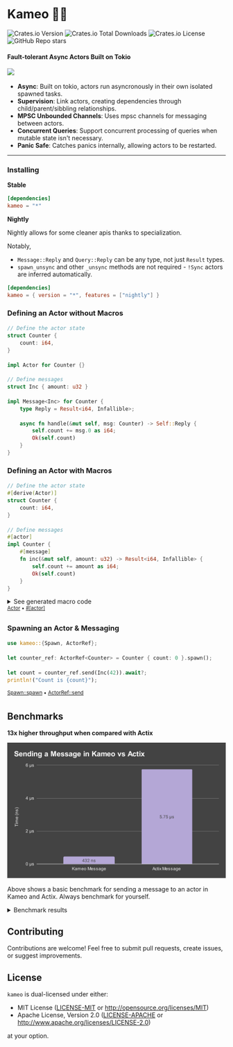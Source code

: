 # Kameo 🧚🏻

![Crates.io Version](https://img.shields.io/crates/v/kameo)
![Crates.io Total Downloads](https://img.shields.io/crates/d/kameo)
![Crates.io License](https://img.shields.io/crates/l/kameo)
![GitHub Repo stars](https://img.shields.io/github/stars/tqwewe/kameo)

#### Fault-tolerant Async Actors Built on Tokio

<img src="https://repository-images.githubusercontent.com/779318723/e0f57589-040e-4e4e-a50e-84c0670e6d70" width=600 />

- **Async**: Built on tokio, actors run asyncronously in their own isolated spawned tasks.
- **Supervision**: Link actors, creating dependencies through child/parent/sibbling relationships.
- **MPSC Unbounded Channels**: Uses mpsc channels for messaging between actors.
- **Concurrent Queries**: Support concurrent processing of queries when mutable state isn't necessary.
- **Panic Safe**: Catches panics internally, allowing actors to be restarted.

---

### Installing

**Stable**

```toml
[dependencies]
kameo = "*"
```

**Nightly**

Nightly allows for some cleaner apis thanks to specialization.

Notably,

- `Message::Reply` and `Query::Reply` can be any type, not just `Result` types.
- `spawn_unsync` and other `_unsync` methods are not required - `!Sync` actors are inferred automatically.


```toml
[dependencies]
kameo = { version = "*", features = ["nightly"] }
```

### Defining an Actor without Macros

```rust
// Define the actor state
struct Counter {
    count: i64,
}

impl Actor for Counter {}

// Define messages
struct Inc { amount: u32 }

impl Message<Inc> for Counter {
    type Reply = Result<i64, Infallible>;

    async fn handle(&mut self, msg: Counter) -> Self::Reply {
        self.count += msg.0 as i64;
        Ok(self.count)
    }
}
```

### Defining an Actor with Macros

```rust
// Define the actor state
#[derive(Actor)]
struct Counter {
    count: i64,
}

// Define messages
#[actor]
impl Counter {
    #[message]
    fn inc(&mut self, amount: u32) -> Result<i64, Infallible> {
        self.count += amount as i64;
        Ok(self.count)
    }
}
```

<details>
  <summary>See generated macro code</summary>

```rust
// Derive Actor
impl kameo::Actor for Counter {
    fn name(&self) -> Cow<'_, str> {
        Cow::Borrowed("Counter")
    }
}

// Messages
struct Inc { amount: u32 }

impl kameo::Message<Inc> for Counter {
    type Reply = Result<i64, Infallible>;

    async fn handle(&mut self, msg: &mut Inc) -> Self::Reply {
        self.inc(msg.amount)
    }
}
```
</details>

<sup>
<a href="https://docs.rs/kameo/latest/kameo/derive.Actor.html" target="_blank">Actor</a>
 • 
<a href="https://docs.rs/kameo/latest/kameo/attr.actor.html" target="_blank">#[actor]</a>
</sup>

### Spawning an Actor & Messaging

```rust
use kameo::{Spawn, ActorRef};

let counter_ref: ActorRef<Counter> = Counter { count: 0 }.spawn();

let count = counter_ref.send(Inc(42)).await?;
println!("Count is {count}");
```

<sup>
<a href="https://docs.rs/kameo/latest/kameo/trait.Spawn.html#method.spawn" target="_blank">Spawn::spawn</a>
 • 
<a href="https://docs.rs/kameo/latest/kameo/trait.ActorRef.html#method.send" target="_blank">ActorRef::send</a>
</sup>

## Benchmarks

**13x higher throughput when compared with Actix**

![benchmark](benchmark.svg)

Above shows a basic benchmark for sending a message to an actor in Kameo and Actix.
Always benchmark for yourself.

<details>
<summary>Benchmark results</summary>

Sending a message to an actor

| Benchmark            | Time      |
|----------------------|-----------|
| Kameo Unsync Message | 432.26 ns |
| Kameo Sync Message   | 503.89 ns |
| Kameo Query          | 1.3000 µs |
| Actix Message        | 5.7545 µs |


Processing fibonachi sequence in an actor up to 20

| Benchmark            | Time      |
|----------------------|-----------|
| Kameo Unsync Message | 18.229 µs |
| Kameo Sync Message   | 18.501 µs |
| Kameo Query          | 19.257 µs |
| Actix Message        | 27.442 µs |
</details>

## Contributing

Contributions are welcome! Feel free to submit pull requests, create issues, or suggest improvements.

## License

`kameo` is dual-licensed under either:

- MIT License ([LICENSE-MIT](LICENSE-MIT) or http://opensource.org/licenses/MIT)
- Apache License, Version 2.0 ([LICENSE-APACHE](LICENSE-APACHE) or http://www.apache.org/licenses/LICENSE-2.0)

at your option.
